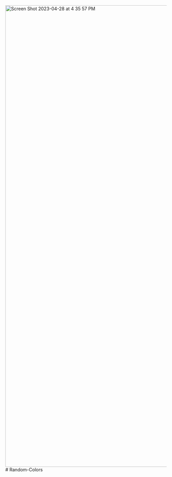 <img width="1440" alt="Screen Shot 2023-04-28 at 4 35 57 PM" src="https://user-images.githubusercontent.com/119738558/235162338-87dd821d-6b96-4356-92e8-c228ac3dd05c.png">
# Random-Colors
